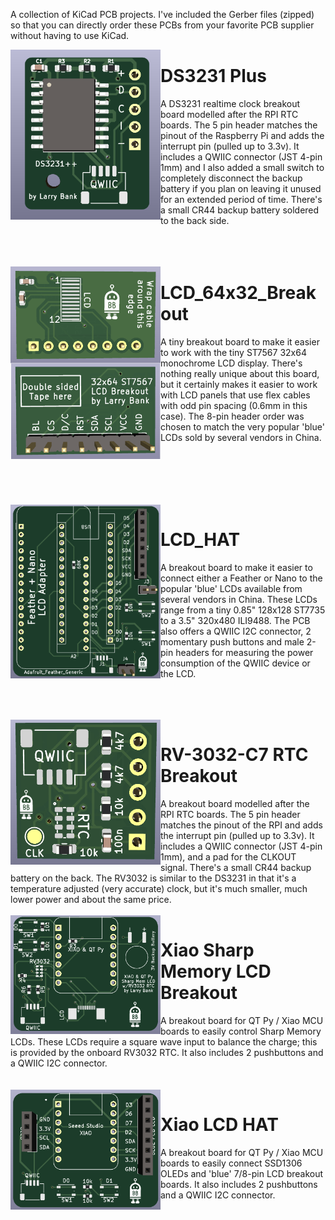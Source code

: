 A collection of KiCad PCB projects. I've included the Gerber files (zipped) so that you can directly order these PCBs from your favorite PCB supplier without having to use KiCad.<br>


<img align="left" width="240" src="/images/ds3231.png" />

# DS3231 Plus 

A DS3231 realtime clock breakout board modelled after the RPI RTC boards. The 5 pin header matches the pinout of the Raspberry Pi and adds the interrupt pin (pulled up to 3.3v). It includes a QWIIC connector (JST 4-pin 1mm) and I also added a small switch to completely disconnect the backup battery if you plan on leaving it unused for an extended period of time. There's a small CR44 backup battery soldered to the back side.<br>
<br>
<br>
<br>

<img align="left" width="240" src="/images/lcd_64x32.png" />

# LCD_64x32_Breakout

A tiny breakout board to make it easier to work with the tiny ST7567 32x64 monochrome LCD display. There's nothing really unique about this board, but it certainly makes it easier to work with LCD panels that use flex cables with odd pin spacing (0.6mm in this case). The 8-pin header order was chosen to match the very popular 'blue' LCDs sold by several vendors in China.<br>

<br>
<br>
<br>
<br>
<br>

<img align="left" width="240" src="/images/lcd_hat.png" />

# LCD_HAT

A breakout board to make it easier to connect either a Feather or Nano to the popular 'blue' LCDs available from several vendors in China. These LCDs range from a tiny 0.85" 128x128 ST7735 to a 3.5" 320x480 ILI9488. The PCB also offers a QWIIC I2C connector, 2 momentary push buttons and male 2-pin headers for measuring the power consumption of the QWIIC device or the LCD.<br>

<br>
<br>
<br>

<img align="left" width="240" src="/images/rv3032.png" />

# RV-3032-C7 RTC Breakout

A breakout board modelled after the RPI RTC boards. The 5 pin header matches the pinout of the RPI and adds the interrupt pin (pulled up to 3.3v). It includes a QWIIC connector (JST 4-pin 1mm), and a pad for the CLKOUT signal. There's a small CR44 backup battery on the back. The RV3032 is similar to the DS3231 in that it's a temperature adjusted (very accurate) clock, but it's much smaller, much lower power and about the same price.<br>
<br>
<img align="left" width="240" src="/images/Xiao_Sharp_LCD.png" />

# Xiao Sharp Memory LCD Breakout

A breakout board for QT Py / Xiao MCU boards to easily control Sharp Memory LCDs. These LCDs require a square wave input to balance the charge; this is provided by the onboard RV3032 RTC. It also includes 2 pushbuttons and a QWIIC I2C connector.<br>
<br>
<br>
<img align="left" width="240" src="/images/xiao_lcd_hat.png" />

# Xiao LCD HAT

A breakout board for QT Py / Xiao MCU boards to easily connect SSD1306 OLEDs and 'blue' 7/8-pin LCD breakout boards. It also includes 2 pushbuttons and a QWIIC I2C connector.<br>
